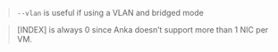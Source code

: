 > `--vlan` is useful if using a VLAN and bridged mode

> [INDEX] is always 0 since Anka doesn’t support more than 1 NIC per VM.
